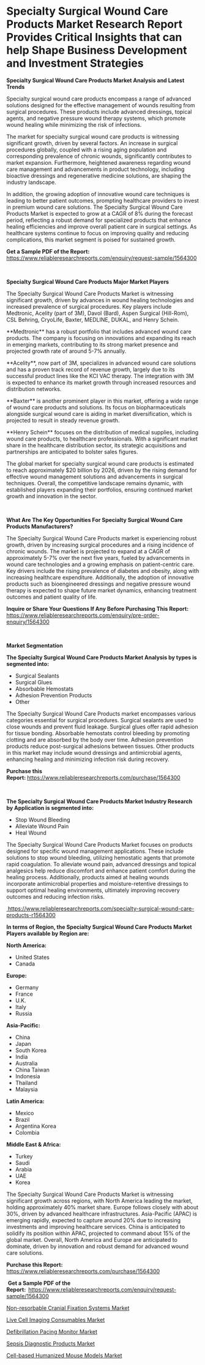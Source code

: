 <p><h1>Specialty Surgical Wound Care Products Market Research Report Provides Critical Insights that can help Shape Business Development and Investment Strategies</h1></p><p><strong>Specialty Surgical Wound Care Products Market Analysis and Latest Trends</strong></p>
<p><p>Specialty surgical wound care products encompass a range of advanced solutions designed for the effective management of wounds resulting from surgical procedures. These products include advanced dressings, topical agents, and negative pressure wound therapy systems, which promote wound healing while minimizing the risk of infections. </p><p>The market for specialty surgical wound care products is witnessing significant growth, driven by several factors. An increase in surgical procedures globally, coupled with a rising aging population and corresponding prevalence of chronic wounds, significantly contributes to market expansion. Furthermore, heightened awareness regarding wound care management and advancements in product technology, including bioactive dressings and regenerative medicine solutions, are shaping the industry landscape.</p><p>In addition, the growing adoption of innovative wound care techniques is leading to better patient outcomes, prompting healthcare providers to invest in premium wound care solutions. The Specialty Surgical Wound Care Products Market is expected to grow at a CAGR of 8% during the forecast period, reflecting a robust demand for specialized products that enhance healing efficiencies and improve overall patient care in surgical settings. As healthcare systems continue to focus on improving quality and reducing complications, this market segment is poised for sustained growth.</p></p>
<p><strong>Get a Sample PDF of the Report:&nbsp;</strong> <a href="https://www.reliableresearchreports.com/enquiry/request-sample/1564300?utm_campaign=34&utm_medium=2&utm_source=Github&utm_content=ia&utm_term=04032025&utm_id=specialty-surgical-wound-care-products">https://www.reliableresearchreports.com/enquiry/request-sample/1564300</a></p>
<p>&nbsp;</p>
<p><strong>Specialty Surgical Wound Care Products Major Market Players</strong></p>
<p><p>The Specialty Surgical Wound Care Products Market is witnessing significant growth, driven by advances in wound healing technologies and increased prevalence of surgical procedures. Key players include Medtronic, Acelity (part of 3M), Davol (Bard), Aspen Surgical (Hill-Rom), CSL Behring, CryoLife, Baxter, MEDLINE, DUKAL, and Henry Schein.</p><p>**Medtronic** has a robust portfolio that includes advanced wound care products. The company is focusing on innovations and expanding its reach in emerging markets, contributing to its strong market presence and projected growth rate of around 5-7% annually.</p><p>**Acelity**, now part of 3M, specializes in advanced wound care solutions and has a proven track record of revenue growth, largely due to its successful product lines like the KCI VAC therapy. The integration with 3M is expected to enhance its market growth through increased resources and distribution networks.</p><p>**Baxter** is another prominent player in this market, offering a wide range of wound care products and solutions. Its focus on biopharmaceuticals alongside surgical wound care is aiding in market diversification, which is projected to result in steady revenue growth.</p><p>**Henry Schein** focuses on the distribution of medical supplies, including wound care products, to healthcare professionals. With a significant market share in the healthcare distribution sector, its strategic acquisitions and partnerships are anticipated to bolster sales figures.</p><p>The global market for specialty surgical wound care products is estimated to reach approximately $20 billion by 2026, driven by the rising demand for effective wound management solutions and advancements in surgical techniques. Overall, the competitive landscape remains dynamic, with established players expanding their portfolios, ensuring continued market growth and innovation in the sector.</p></p>
<p>&nbsp;</p>
<p><strong>What Are The Key Opportunities For Specialty Surgical Wound Care Products Manufacturers?</strong></p>
<p><p>The Specialty Surgical Wound Care Products market is experiencing robust growth, driven by increasing surgical procedures and a rising incidence of chronic wounds. The market is projected to expand at a CAGR of approximately 5-7% over the next five years, fueled by advancements in wound care technologies and a growing emphasis on patient-centric care. Key drivers include the rising prevalence of diabetes and obesity, along with increasing healthcare expenditure. Additionally, the adoption of innovative products such as bioengineered dressings and negative pressure wound therapy is expected to shape future market dynamics, enhancing treatment outcomes and patient quality of life.</p></p>
<p><strong>Inquire or Share Your Questions If Any Before Purchasing This Report:</strong> <a href="https://www.reliableresearchreports.com/enquiry/pre-order-enquiry/1564300?utm_campaign=34&utm_medium=2&utm_source=Github&utm_content=ia&utm_term=04032025&utm_id=specialty-surgical-wound-care-products">https://www.reliableresearchreports.com/enquiry/pre-order-enquiry/1564300</a></p>
<p>&nbsp;</p>
<p><strong>Market Segmentation</strong></p>
<p><strong>The Specialty Surgical Wound Care Products Market Analysis by types is segmented into:</strong></p>
<p><ul><li>Surgical Sealants</li><li>Surgical Glues</li><li>Absorbable Hemostats</li><li>Adhesion Prevention Products</li><li>Other</li></ul></p>
<p><p>The Specialty Surgical Wound Care Products market encompasses various categories essential for surgical procedures. Surgical sealants are used to close wounds and prevent fluid leakage. Surgical glues offer rapid adhesion for tissue bonding. Absorbable hemostats control bleeding by promoting clotting and are absorbed by the body over time. Adhesion prevention products reduce post-surgical adhesions between tissues. Other products in this market may include wound dressings and antimicrobial agents, enhancing healing and minimizing infection risk during recovery.</p></p>
<p><strong>Purchase this Report:&nbsp;</strong><a href="https://www.reliableresearchreports.com/purchase/1564300?utm_campaign=34&utm_medium=2&utm_source=Github&utm_content=ia&utm_term=04032025&utm_id=specialty-surgical-wound-care-products">https://www.reliableresearchreports.com/purchase/1564300</a></p>
<p>&nbsp;</p>
<p><strong>The Specialty Surgical Wound Care Products Market Industry Research by Application is segmented into:</strong></p>
<p><ul><li>Stop Wound Bleeding</li><li>Alleviate Wound Pain</li><li>Heal Wound</li></ul></p>
<p><p>The Specialty Surgical Wound Care Products Market focuses on products designed for specific wound management applications. These include solutions to stop wound bleeding, utilizing hemostatic agents that promote rapid coagulation. To alleviate wound pain, advanced dressings and topical analgesics help reduce discomfort and enhance patient comfort during the healing process. Additionally, products aimed at healing wounds incorporate antimicrobial properties and moisture-retentive dressings to support optimal healing environments, ultimately improving recovery outcomes and reducing infection risks.</p></p>
<p><a href="https://www.reliableresearchreports.com/specialty-surgical-wound-care-products-r1564300?utm_campaign=34&utm_medium=2&utm_source=Github&utm_content=ia&utm_term=04032025&utm_id=specialty-surgical-wound-care-products">&nbsp;https://www.reliableresearchreports.com/specialty-surgical-wound-care-products-r1564300</a></p>
<p><strong>In terms of Region, the Specialty Surgical Wound Care Products Market Players available by Region are:</strong></p>
<p>
    <p> <strong> North America: </strong>
        <ul>
            <li>United States</li>
            <li>Canada</li>
        </ul>
        </p> 
    <p> <strong> Europe: </strong>
        <ul>
            <li>Germany</li>
            <li>France</li>
            <li>U.K.</li>
            <li>Italy</li>
            <li>Russia</li>
        </ul>
        </p> 
    <p> <strong> Asia-Pacific: </strong>
        <ul>
            <li>China</li>
            <li>Japan</li>
            <li>South Korea</li>
            <li>India</li>
            <li>Australia</li>
            <li>China Taiwan</li>
            <li>Indonesia</li>
            <li>Thailand</li>
            <li>Malaysia</li>
        </ul>
        </p> 
    <p> <strong> Latin America: </strong>
        <ul>
            <li>Mexico</li>
            <li>Brazil</li>
            <li>Argentina Korea</li>
            <li>Colombia</li>
        </ul>
        </p> 
    <p> <strong> Middle East & Africa: </strong>
        <ul>
            <li>Turkey</li>
            <li>Saudi</li>
            <li>Arabia</li>
            <li>UAE</li>
            <li>Korea</li>
        </ul>
    </p>
    </p>
<p><p>The Specialty Surgical Wound Care Products Market is witnessing significant growth across regions, with North America leading the market, holding approximately 40% market share. Europe follows closely with about 30%, driven by advanced healthcare infrastructures. Asia-Pacific (APAC) is emerging rapidly, expected to capture around 20% due to increasing investments and improving healthcare services. China is anticipated to solidify its position within APAC, projected to command about 15% of the global market. Overall, North America and Europe are anticipated to dominate, driven by innovation and robust demand for advanced wound care solutions.</p></p>
<p><strong>Purchase this Report: </strong><a href="https://www.reliableresearchreports.com/purchase/1564300?utm_campaign=34&utm_medium=2&utm_source=Github&utm_content=ia&utm_term=04032025&utm_id=specialty-surgical-wound-care-products">https://www.reliableresearchreports.com/purchase/1564300</a></p>
<p>&nbsp;<strong>Get a Sample PDF of the Report:&nbsp;&nbsp;</strong><a href="https://www.reliableresearchreports.com/enquiry/request-sample/1564300?utm_campaign=34&utm_medium=2&utm_source=Github&utm_content=ia&utm_term=04032025&utm_id=specialty-surgical-wound-care-products">https://www.reliableresearchreports.com/enquiry/request-sample/1564300</a></p>
<p><strong></strong></p>
<p><p><a href="https://github.com/avikalitesjj/Market-Research-Report-List-1/blob/main/non-resorbable-cranial-fixation-systems-market.md?utm_campaign=34&utm_medium=2&utm_source=Github&utm_content=ia&utm_term=04032025&utm_id=specialty-surgical-wound-care-products">Non-resorbable Cranial Fixation Systems Market</a></p><p><a href="https://github.com/signallaikun/Market-Research-Report-List-1/blob/main/live-cell-imaging-consumables-market.md?utm_campaign=34&utm_medium=2&utm_source=Github&utm_content=ia&utm_term=04032025&utm_id=specialty-surgical-wound-care-products">Live Cell Imaging Consumables Market</a></p><p><a href="https://github.com/shefikagbons/Market-Research-Report-List-1/blob/main/defibrillation-pacing-monitor-market.md?utm_campaign=34&utm_medium=2&utm_source=Github&utm_content=ia&utm_term=04032025&utm_id=specialty-surgical-wound-care-products">Defibrillation Pacing Monitor Market</a></p><p><a href="https://github.com/nontoengolo/Market-Research-Report-List-1/blob/main/sepsis-diagnostic-products-market.md?utm_campaign=34&utm_medium=2&utm_source=Github&utm_content=ia&utm_term=04032025&utm_id=specialty-surgical-wound-care-products">Sepsis Diagnostic Products Market</a></p><p><a href="https://github.com/pomasifilo/Market-Research-Report-List-1/blob/main/cell-based-humanized-mouse-models-market.md?utm_campaign=34&utm_medium=2&utm_source=Github&utm_content=ia&utm_term=04032025&utm_id=specialty-surgical-wound-care-products">Cell-based Humanized Mouse Models Market</a></p></p>